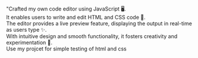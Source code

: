 "Crafted my own code editor using JavaScript 🖥️. 
<br>
It enables users to write and edit HTML and CSS code 📝. 
<br>
The editor provides a live preview feature, displaying the output in real-time as users type ✨.
<br>
With intuitive design and smooth functionality, it fosters creativity and experimentation 🎨.
<br>
Use my projcet for simple testing of html and css
